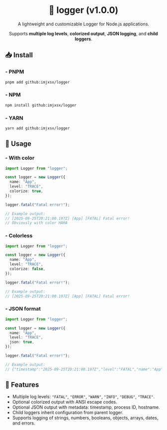<h1 align="center">📝 logger (v1.0.0)</h1>
<p align="center">A lightweight and customizable Logger for Node.js applications.</p>
<p align="center">Supports <b>multiple log levels</b>, <b>colorized output</b>, <b>JSON logging</b>, and <b>child loggers</b>.</p>

<h2>📥 Install</h2>
<h3>- PNPM</h3>

```bash
pnpm add github:imjxsx/logger
```
<h3>- NPM</h3>

```bash
npm install github:imjxsx/logger
```
<h3>- YARN</h3>

```bash
yarn add github:imjxsx/logger
```

<h2>🚀 Usage</h2>
<h3>- With color</h3>

```ts
import Logger from "logger";

const logger = new Logger({
  name: "App",
  level: "TRACE",
  colorize: true,
});

logger.fatal("Fatal error!");

// Example output:
// [2025-09-25T20:21:00.197Z] [App] [FATAL] Fatal error!
// Obviously with color HAHA
```

<h3>- Colorless</h3>

```ts
import Logger from "logger";

const logger = new Logger({
  name: "App",
  level: "TRACE",
  colorize: false,
});

logger.fatal("Fatal error!");

// Example output:
// [2025-09-25T20:21:00.197Z] [App] [FATAL] Fatal error!
```

<h3>- JSON format</h3>

```ts
import Logger from "logger";

const logger = new Logger({
  name: "App",
  level: "TRACE",
  json: true,
});

logger.fatal("Fatal error!");

// Example output:
// {"timestamp":"2025-09-25T20:21:00.197Z","level":"FATAL","name":"App","message":"Fatal error!","pid":5254,"hostname":"penguin"}
```

<h2>🔷 Features</h2>
<ul>
  <li>Multiple log levels: <code>"FATAL"</code>, <code>"ERROR"</code>, <code>"WARN"</code>, <code>"INFO"</code>, <code>"DEBUG"</code>, <code>"TRACE"</code>.</li>
  <li>Optional colorized output with ANSI escape codes.</li>
  <li>Optional JSON output with metadata: timestamp, process ID, hostname.</li>
  <li>Child loggers inherit configuration from parent logger.</li>
  <li>Supports logging of strings, numbers, booleans, objects, arrays, dates, and errors.</li>
</ul>